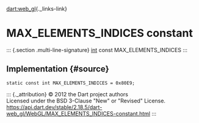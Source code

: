 [dart:web\_gl](../../dart-web_gl/dart-web_gl-library){._links-link}

MAX\_ELEMENTS\_INDICES constant
===============================

::: {.section .multi-line-signature}
[int](../../dart-core/int-class) const MAX\_ELEMENTS\_INDICES
:::

Implementation {#source}
--------------

``` {.language-dart data-language="dart"}
static const int MAX_ELEMENTS_INDICES = 0x80E9;
```

::: {._attribution}
© 2012 the Dart project authors\
Licensed under the BSD 3-Clause \"New\" or \"Revised\" License.\
<https://api.dart.dev/stable/2.18.5/dart-web_gl/WebGL/MAX_ELEMENTS_INDICES-constant.html>
:::
